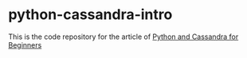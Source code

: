 # python-cassandra-intro

This is the code repository for the article of [Python and Cassandra for Beginners](https://towardsdatascience.com/python-and-apache-cassandra-for-beginners-d9682f2f43c1)
